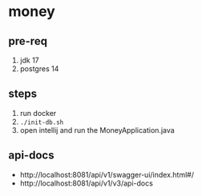 # money

## pre-req

1. jdk 17
2. postgres 14

## steps

1. run docker
2. ```./init-db.sh```
3. open intellij and run the MoneyApplication.java

## api-docs

- http://localhost:8081/api/v1/swagger-ui/index.html#/
- http://localhost:8081/api/v1/v3/api-docs
